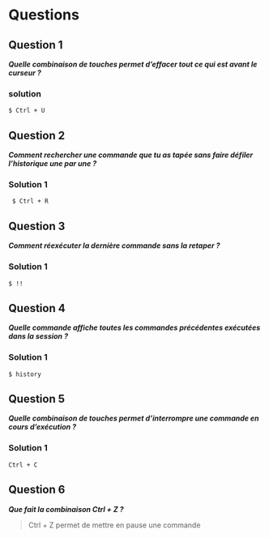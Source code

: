 # Questions

## Question 1
***Quelle combinaison de touches permet d’effacer tout ce qui est avant le curseur ?***

### solution 

```
$ Ctrl + U
```


## Question 2
***Comment rechercher une commande que tu as tapée sans faire défiler l’historique une par une ?***

### Solution 1
```
 $ Ctrl + R
```

## Question 3
***Comment réexécuter la dernière commande sans la retaper ?***

### Solution 1

```
$ !!
```

## Question 4
***Quelle commande affiche toutes les commandes précédentes exécutées dans la session ?***

### Solution 1
```
$ history
```

## Question 5
***Quelle combinaison de touches permet d’interrompre une commande en cours d’exécution ?***

### Solution 1
```
Ctrl + C
```

## Question 6
***Que fait la combinaison Ctrl + Z ?***
>Ctrl + Z permet de mettre en pause une commande